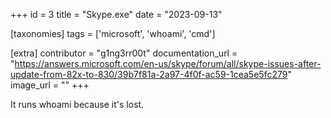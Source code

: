 +++
id = 3
title = "Skype.exe"
date = "2023-09-13"

[taxonomies]
tags = ['microsoft', 'whoami', 'cmd']

[extra]
contributor = "g1ng3rr00t"
documentation_url = "https://answers.microsoft.com/en-us/skype/forum/all/skype-issues-after-update-from-82x-to-830/39b7f81a-2a97-4f0f-ac59-1cea5e5fc279"
image_url = ""
+++
   
It runs whoami because it's lost. 

<!-- more -->

